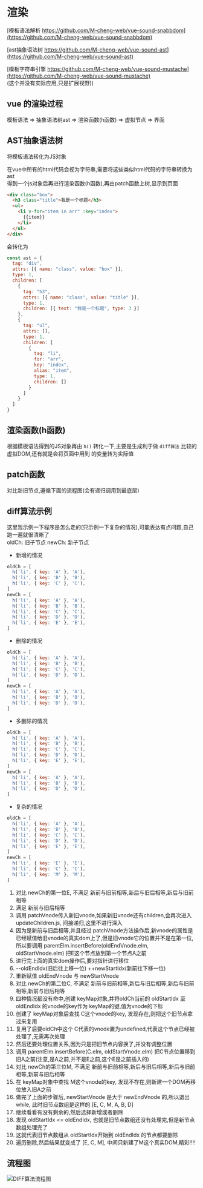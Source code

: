# 渲染
[模板语法解析 https://github.com/M-cheng-web/vue-sound-snabbdom](https://github.com/M-cheng-web/vue-sound-snabbdom)

[ast抽象语法树 https://github.com/M-cheng-web/vue-sound-ast](https://github.com/M-cheng-web/vue-sound-ast)

[模板字符串引擎 https://github.com/M-cheng-web/vue-sound-mustache](https://github.com/M-cheng-web/vue-sound-mustache)<br>
(这个并没有实际应用,只是扩展视野))

## vue 的渲染过程
模板语法 => 抽象语法树ast => 渲染函数(h函数) => 虚拟节点 => 界面

## AST抽象语法树
将模板语法转化为JS对象

在vue中所有的html代码会视为字符串,需要将这些类似html代码的字符串转换为ast<br>
得到一个js对象后再进行渲染函数(h函数),再由patch函数上树,显示到页面
``` html
<div class="box">
  <h3 class="title">我是一个标题</h3>
  <ul>
    <li v-for="item in arr" :key="index">
      {{item}}
    </li>
  </ul>
</div>
```

会转化为
``` js
const ast = {
  tag: "div",
  attrs: [{ name: "class", value: "box" }],
  type: 1, 
  children: [
    {
      tag: "h3",
      attrs: [{ name: "class", value: "title" }], 
      type: 1,
      children: [{ text: "我是一个标题", type: 3 }]
    },
    {
      tag: "ul",
      attrs: [],
      type: 1, 
      children: [
        {
          tag: "li",
          for: "arr",
          key: "index",
          alias: "item", 
          type: 1, 
          children: []
        }
      ]
    }
  ]
}
```

## 渲染函数(h函数)
根据模板语法得到的JS对象再由 `h()` 转化一下,主要是生成利于做 `diff算法` 比较的虚拟DOM,还有就是会将页面中用到
的变量转为实际值

## patch函数
对比新旧节点,遵循下面的流程图(会有递归调用到最底层)

## diff算法示例
这里我示例一下程序是怎么走的(只示例一下复杂的情况),可能表达有点问题,自己跑一遍就很清晰了<br>
oldCh: 旧子节点   newCh: 新子节点

+ 新增的情况
``` js
oldCh = [
  h('li', { key: 'A' }, 'A'),
  h('li', { key: 'B' }, 'B'),
  h('li', { key: 'C' }, 'C'),
]
newCh = [
  h('li', { key: 'A' }, 'A'),
  h('li', { key: 'B' }, 'B'),
  h('li', { key: 'C' }, 'C'),
  h('li', { key: 'D' }, 'D'),
  h('li', { key: 'E' }, 'E'),
]
```

+ 删除的情况
``` js
oldCh = [
  h('li', { key: 'A' }, 'A'),
  h('li', { key: 'B' }, 'B'),
  h('li', { key: 'C' }, 'C'),
  h('li', { key: 'D' }, 'D'),
]
newCh = [
  h('li', { key: 'A' }, 'A'),
  h('li', { key: 'B' }, 'B'),
  h('li', { key: 'D' }, 'D'),
]
```

+ 多删除的情况
``` js
oldCh = [
  h('li', { key: 'A' }, 'A'),
  h('li', { key: 'B' }, 'B'),
  h('li', { key: 'C' }, 'C'),
  h('li', { key: 'D' }, 'D'),
  h('li', { key: 'E' }, 'E'),
]
newCh = [
  h('li', { key: 'A' }, 'A'),
  h('li', { key: 'B' }, 'B'),
  h('li', { key: 'D' }, 'D'),
]
```

+ 复杂的情况
``` js
oldCh = [
  h('li', { key: 'A' }, 'A'),
  h('li', { key: 'B' }, 'B'),
  h('li', { key: 'C' }, 'C'),
  h('li', { key: 'D' }, 'D'),
  h('li', { key: 'E' }, 'E'),
]
newCh = [
  h('li', { key: 'E' }, 'E'),
  h('li', { key: 'C' }, 'C'),
  h('li', { key: 'M' }, 'M'),
]
```
1. 对比 newCh的第一位E, 不满足 新前与旧前相等,新后与旧后相等,新后与旧前相等
2. 满足 新前与旧后相等
3. 调用 patchVnode传入新旧vnode,如果新旧vnode还有children,会再次进入 updateChildren.js, 间接递归,这里不进行深入
4. 因为是新前与旧后相等,并且经过 patchVnode方法操作后,新vnode的属性是已经赋值给旧vnode的真实dom上了,但是旧vnode它的位置并不是在第一位,所以要调用 parentElm.insertBefore(oldEndVnode.elm, oldStartVnode.elm) 把E这个节点放到第一个节点A之前
5. 进行完上面的真实dom操作后,要对指针进行移位
6. --oldEndIdx(旧后往上移一位) ++newStartIdx(新前往下移一位)
7. 重新赋值 oldEndVnode 与 newStartVnode
8. 对比 newCh的第二位C, 不满足 新前与旧前相等,新后与旧后相等,新后与旧前相等,新前与旧后相等
10. 四种情况都没有命中,创建 keyMap对象,并将oldCh当前的 oldStartIdx 至 oldEndIdx 的vnode的key作为 keyMap的键,值为vnode的下标
11. 创建了 keyMap对象后查找 C这个vnode的key, 发现存在,则把这个旧节点拿过来复用
12. 复用了后要oldCh中这个 C代表的vnode置为undefined,代表这个节点已经被处理了,无需再次处理
13. 然后还要处理位置关系,因为只是把旧节点内容换了,并没有调整位置
14. 调用 parentElm.insertBefore(C.elm, oldStartVnode.elm) 把C节点位置移到旧A之前(注意,是A之前,并不是E之前,这个E是之前插入的)
15. 对比 newCh的第三位M, 不满足 新前与旧前相等,新后与旧后相等,新后与旧前相等,新前与旧后相等
16. 在 keyMap对象中查找 M这个vnode的key, 发现不存在,则新建一个DOM再移位放入旧A之前
17. 做完了上面的步骤后, newStartVnode 是大于 newEndVnode 的,所以退出while, 此时旧节点数组是这样的 [E, C, M, A, B, D] 
18. 继续看看有没有剩余的,然后选择新增或者删除
19. 发现 oldStartIdx <= oldEndIdx, 也就是旧节点数组还没有处理完,但是新节点数组处理完了
20. 这就代表旧节点数组从 oldStartIdx开始到 oldEndIdx 的节点都要删除
21. 遍历删除,然后结果就变成了 [E, C, M], 中间只新建了M这个真实DOM,精彩!!!!

## 流程图
![DIFF算法流程图](https://gitee.com/M-cheng-web/map-storage/raw/master/vue-img/diff%E7%AE%97%E6%B3%95%E6%B5%81%E7%A8%8B%E5%9B%BE.png)